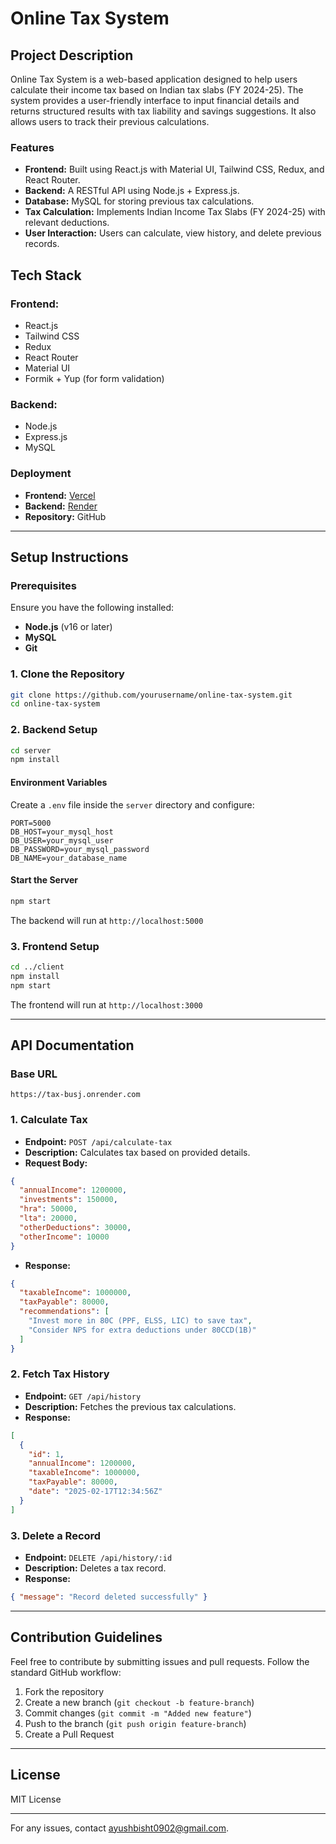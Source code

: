 # Online Tax System

## Project Description
Online Tax System is a web-based application designed to help users calculate their income tax based on Indian tax slabs (FY 2024-25). The system provides a user-friendly interface to input financial details and returns structured results with tax liability and savings suggestions. It also allows users to track their previous calculations.

### Features
- **Frontend:** Built using React.js with Material UI, Tailwind CSS, Redux, and React Router.
- **Backend:** A RESTful API using Node.js + Express.js.
- **Database:** MySQL for storing previous tax calculations.
- **Tax Calculation:** Implements Indian Income Tax Slabs (FY 2024-25) with relevant deductions.
- **User Interaction:** Users can calculate, view history, and delete previous records.

## Tech Stack
### Frontend:
- React.js
- Tailwind CSS
- Redux
- React Router
- Material UI
- Formik + Yup (for form validation)

### Backend:
- Node.js
- Express.js
- MySQL

### Deployment
- **Frontend:** [Vercel](https://tax-puce.vercel.app/)
- **Backend:** [Render](https://tax-busj.onrender.com/)
- **Repository:** GitHub

---

## Setup Instructions
### Prerequisites
Ensure you have the following installed:
- **Node.js** (v16 or later)
- **MySQL**
- **Git**

### 1. Clone the Repository
```bash
git clone https://github.com/yourusername/online-tax-system.git
cd online-tax-system
```

### 2. Backend Setup
```bash
cd server
npm install
```
#### Environment Variables
Create a `.env` file inside the `server` directory and configure:
```env
PORT=5000
DB_HOST=your_mysql_host
DB_USER=your_mysql_user
DB_PASSWORD=your_mysql_password
DB_NAME=your_database_name
```
#### Start the Server
```bash
npm start
```
The backend will run at `http://localhost:5000`

### 3. Frontend Setup
```bash
cd ../client
npm install
npm start
```
The frontend will run at `http://localhost:3000`

---

## API Documentation
### Base URL
```plaintext
https://tax-busj.onrender.com
```

### 1. Calculate Tax
- **Endpoint:** `POST /api/calculate-tax`
- **Description:** Calculates tax based on provided details.
- **Request Body:**
```json
{
  "annualIncome": 1200000,
  "investments": 150000,
  "hra": 50000,
  "lta": 20000,
  "otherDeductions": 30000,
  "otherIncome": 10000
}
```
- **Response:**
```json
{
  "taxableIncome": 1000000,
  "taxPayable": 80000,
  "recommendations": [
    "Invest more in 80C (PPF, ELSS, LIC) to save tax",
    "Consider NPS for extra deductions under 80CCD(1B)"
  ]
}
```

### 2. Fetch Tax History
- **Endpoint:** `GET /api/history`
- **Description:** Fetches the previous tax calculations.
- **Response:**
```json
[
  {
    "id": 1,
    "annualIncome": 1200000,
    "taxableIncome": 1000000,
    "taxPayable": 80000,
    "date": "2025-02-17T12:34:56Z"
  }
]
```

### 3. Delete a Record
- **Endpoint:** `DELETE /api/history/:id`
- **Description:** Deletes a tax record.
- **Response:**
```json
{ "message": "Record deleted successfully" }
```

---

## Contribution Guidelines
Feel free to contribute by submitting issues and pull requests. Follow the standard GitHub workflow:
1. Fork the repository
2. Create a new branch (`git checkout -b feature-branch`)
3. Commit changes (`git commit -m "Added new feature"`)
4. Push to the branch (`git push origin feature-branch`)
5. Create a Pull Request

---

## License
MIT License

---

For any issues, contact ayushbisht0902@gmail.com.


